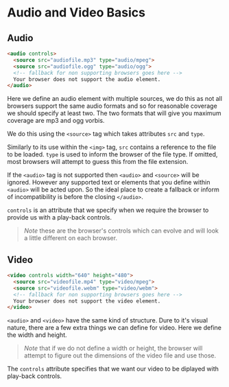 Audio and Video Basics
======================

Audio
-----

`````html
<audio controls>
  <source src="audiofile.mp3" type="audio/mpeg">
  <source src="audiofile.ogg" type="audio/ogg">
  <!-- fallback for non supporting browsers goes here -->
  Your browser does not support the audio element.
</audio>
`````

Here we define an audio element with multiple sources, we do this as not all browsers support the same audio formats and so for reasonable coverage we should specify at least two. The two formats that will give you maximum coverage are mp3 and ogg vorbis.

We do this using the ``<source>`` tag which takes attributes ``src`` and ``type``.

Similarly to its use within the ``<img>`` tag, ``src`` contains a reference to the file to be loaded.
``type`` is used to inform the browser of the file type. If omitted, most browsers will attempt to guess this from the file extension.

If the ``<audio>`` tag is not supported then ``<audio>`` and ``<source>`` will be ignored. However any supported text or elements that you define within ``<audio>`` will be acted upon. So the ideal place to create a fallback or inform of incompatibility is before the closing ``</audio>``.

``controls`` is an attribute that we specify when we require the browser to provide us with a play-back controls. 

> *Note* these are the browser's controls which can evolve and will look a little different on each browser.

Video
-----

`````html
<video controls width="640" height="480">
  <source src="videofile.mp4" type="video/mpeg">
  <source src="videofile.webm" type="video/webm">
  <!-- fallback for non supporting browsers goes here -->
  Your browser does not support the video element.
</video>
`````

``<audio>`` and ``<video>`` have the same kind of structure. Dure to it's visual nature, there are a few extra things we can define for video. Here we define the width and height.

> *Note* that if we do not define a width or height, the browser will attempt to figure out the dimensions of the video file and use those.

The ``controls`` attribute specifies that we want our video to be diplayed with play-back controls.





